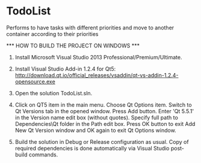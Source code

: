 # TodoList
Performs to have tasks with different priorities and move to another container according to their priorities

*** HOW TO BUILD THE PROJECT ON WINDOWS ***

1. Install Microsoft Visual Studio 2013 Professional/Premium/Ultimate.

2. Install Visual Studio Add-in 1.2.4 for Qt5:
   http://download.qt.io/official_releases/vsaddin/qt-vs-addin-1.2.4-opensource.exe

3. Open the solution TodoList.sln.

4. Click on QT5 item in the main menu. Choose Qt Options item. Switch to Qt Versions tab in the opened window.
   Press Add button. Enter 'Qt 5.5.1' in the Version name edit box (without quotes). Specify full path to Dependencies\Qt folder in the Path edit box.
   Press OK button to exit Add New Qt Version window and OK again to exit Qt Options window.

5. Build the solution in Debug or Release configuration as usual. Copy of required dependencies is done
   automatically via Visual Studio post-build commands.
